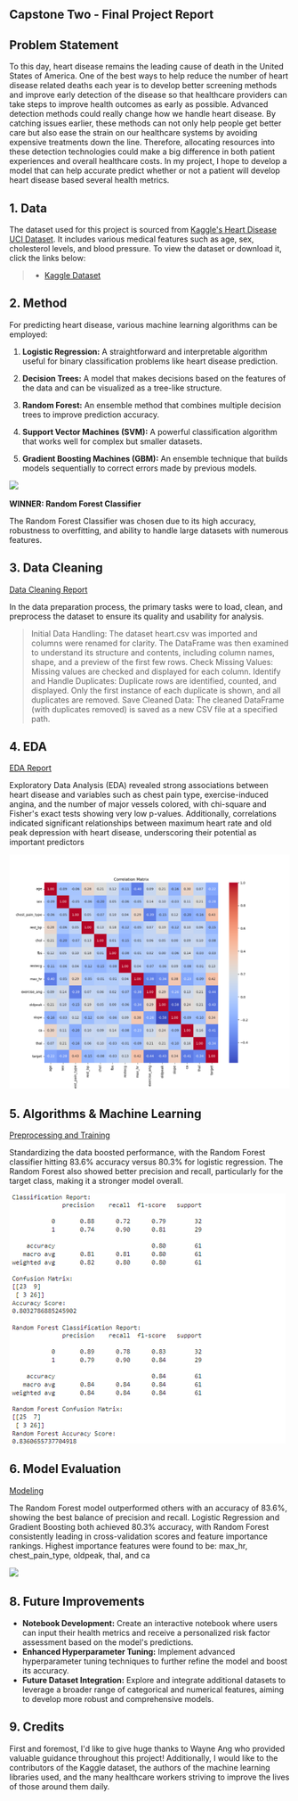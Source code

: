 ## Capstone Two - Final Project Report

## Problem Statement

To this day, heart disease remains the leading cause of death in the United States of America. One of the best ways to help reduce the number of heart disease related deaths each year is to develop better screening methods and improve early detection of the disease so that healthcare providers can take steps to improve health outcomes as early as possible. Advanced detection methods could really change how we handle heart disease. By catching issues earlier, these methods can not only help people get better care but also ease the strain on our healthcare systems by avoiding expensive treatments down the line. Therefore, allocating resources into these detection technologies could make a big difference in both patient experiences and overall healthcare costs. In my project, I hope to develop a model that can help accurate predict whether or not a patient will develop heart disease based several health metrics.

## 1. Data

The dataset used for this project is sourced from [Kaggle's Heart Disease UCI Dataset](https://www.kaggle.com/datasets/andrewmvd/heart-disease-data). It includes various medical features such as age, sex, cholesterol levels, and blood pressure. To view the dataset or download it, click the links below:

> * [Kaggle Dataset](https://www.kaggle.com/datasets/andrewmvd/heart-disease-data)

## 2. Method

For predicting heart disease, various machine learning algorithms can be employed:

1. **Logistic Regression:** A straightforward and interpretable algorithm useful for binary classification problems like heart disease prediction.

2. **Decision Trees:** A model that makes decisions based on the features of the data and can be visualized as a tree-like structure.

3. **Random Forest:** An ensemble method that combines multiple decision trees to improve prediction accuracy.

4. **Support Vector Machines (SVM):** A powerful classification algorithm that works well for complex but smaller datasets.

5. **Gradient Boosting Machines (GBM):** An ensemble technique that builds models sequentially to correct errors made by previous models.

![](./images/algorithms.png)

**WINNER: Random Forest Classifier**

The Random Forest Classifier was chosen due to its high accuracy, robustness to overfitting, and ability to handle large datasets with numerous features.

## 3. Data Cleaning

[Data Cleaning Report](https://github.com/enapier64/Heart_Disease_Prediction/blob/c634fe6e759d33c3d3da0128fe466df902685e70/Heart_Disease_Data_Wrangling.ipynb)

In the data preparation process, the primary tasks were to load, clean, and preprocess the dataset to ensure its quality and usability for analysis.
> Initial Data Handling: The dataset heart.csv was imported and columns were renamed for clarity. The DataFrame was then examined to understand its structure and contents, including column names, shape, and a preview of the first few rows.
> Check Missing Values: Missing values are checked and displayed for each column.
> Identify and Handle Duplicates: Duplicate rows are identified, counted, and displayed. Only the first instance of each duplicate is shown, and all duplicates are removed.
> Save Cleaned Data: The cleaned DataFrame (with duplicates removed) is saved as a new CSV file at a specified path.

## 4. EDA

[EDA Report](https://github.com/enapier64/Program/blob/48d0649befce50f86d447fabeffeab07163aec4e/EDA_Working.ipynb)

Exploratory Data Analysis (EDA) revealed strong associations between heart disease and variables such as chest pain type, exercise-induced angina, and the number of major vessels colored, with chi-square and Fisher's exact tests showing very low p-values. Additionally, correlations indicated significant relationships between maximum heart rate and old peak depression with heart disease, underscoring their potential as important predictors

![](testing_heart_disease_heatmap.png)

## 5. Algorithms & Machine Learning

[Preprocessing and Training](https://github.com/enapier64/Heart_Disease_Prediction/blob/c634fe6e759d33c3d3da0128fe466df902685e70/Pre-Processing%20and%20Training.ipynb)

Standardizing the data boosted performance, with the Random Forest classifier hitting 83.6% accuracy versus 80.3% for logistic regression. The Random Forest also showed better precision and recall, particularly for the target class, making it a stronger model overall.

![](RF_Results.png)


## 6. Model Evaluation

[Modeling](https://github.com/enapier64/Program/blob/48d0649befce50f86d447fabeffeab07163aec4e/Modeling%20GCS2.ipynb)

The Random Forest model outperformed others with an accuracy of 83.6%, showing the best balance of precision and recall. Logistic Regression and Gradient Boosting both achieved 80.3% accuracy, with Random Forest consistently leading in cross-validation scores and feature importance rankings. Highest importance features were found to be: max_hr, chest_pain_type, oldpeak, thal, and ca

![](./images/model_performance.png)


## 8. Future Improvements

* **Notebook Development:** Create an interactive notebook where users can input their health metrics and receive a personalized risk factor assessment based on the model's predictions.
* **Enhanced Hyperparameter Tuning:** Implement advanced hyperparameter tuning techniques to further refine the model and boost its accuracy.
* **Future Dataset Integration:** Explore and integrate additional datasets to leverage a broader range of categorical and numerical features, aiming to develop more robust and comprehensive models.

## 9. Credits

First and foremost, I'd like to give huge thanks to Wayne Ang who provided valuable guidance throughout this project! Additionally, I would like to the contributors of the Kaggle dataset, the authors of the machine learning libraries used, and the many healthcare workers striving to improve the lives of those around them daily.
